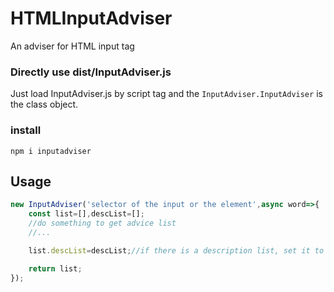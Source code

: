 # HTMLInputAdviser

An adviser for HTML input tag 

### Directly use dist/InputAdviser.js

Just load InputAdviser.js by script tag and the `InputAdviser.InputAdviser` is the class object.

### install

```shell
npm i inputadviser
```

## Usage

```javascript
new InputAdviser('selector of the input or the element',async word=>{
	const list=[],descList=[];
	//do something to get advice list
	//...

	list.descList=descList;//if there is a description list, set it to list.descList

	return list;
});

```